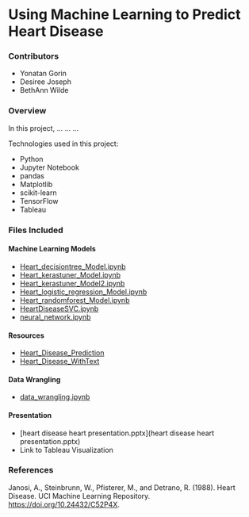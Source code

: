 # Using Machine Learning to Predict Heart Disease
### Contributors
* Yonatan Gorin
* Desiree Joseph
* BethAnn Wilde

### Overview
In this project, ... ... ...

Technologies used in this project: 
* Python
* Jupyter Notebook
* pandas
* Matplotlib
* scikit-learn
* TensorFlow
* Tableau

### Files Included
#### Machine Learning Models
* [Heart_decisiontree_Model.ipynb](ML_Model_Codes\Heart_decisiontree_Model.ipynb)
* [Heart_kerastuner_Model.ipynb](ML_Model_Codes\Heart_kerastuner_Model.ipynb)
* [Heart_kerastuner_Model2.ipynb](ML_Model_Codes\Heart_kerastuner_Model2.ipynb)
* [Heart_logistic_regression_Model.ipynb](ML_Model_Codes\Heart_logistic_regression_Model.ipynb)
* [Heart_randomforest_Model.ipynb](ML_Model_Codes\Heart_randomforest_Model.ipynb)
* [HeartDiseaseSVC.ipynb](ML_Model_Codes\HeartDiseaseSVC.ipynb)
* [neural_network.ipynb](ML_Model_Codes\neural_network.ipynb)

#### Resources
* [Heart_Disease_Prediction](Resources\Heart_Disease_Prediction.csv)
* [Heart_Disease_WithText](Resources\Heart_Disease_WithText.csv)

#### Data Wrangling
* [data_wrangling.ipynb](data_wrangling.ipynb)

#### Presentation
* [heart disease heart presentation.pptx](heart disease heart presentation.pptx)
* Link to Tableau Visualization

### References
Janosi, A., Steinbrunn, W., Pfisterer, M., and Detrano, R. (1988). Heart Disease. UCI Machine Learning Repository. https://doi.org/10.24432/C52P4X.